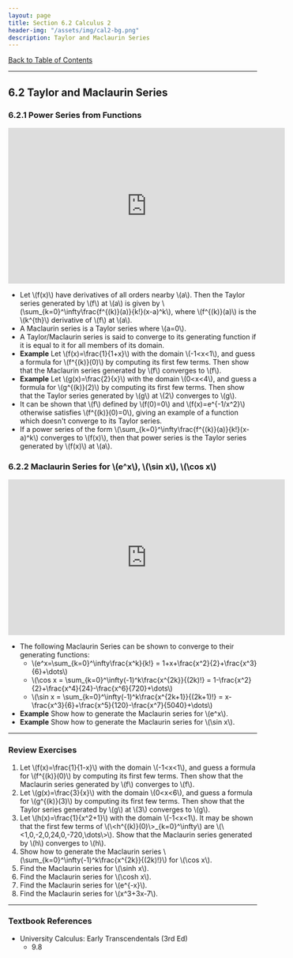 ```yaml
---
layout: page
title: Section 6.2 Calculus 2
header-img: "/assets/img/cal2-bg.png"
description: Taylor and Maclaurin Series
---
```


[Back to Table of Contents](../..)

---

## 6.2 Taylor and Maclaurin Series

### 6.2.1 Power Series from Functions

<iframe width="560" height="315" src="https://www.youtube.com/embed/7zjUV_jDrL8" frameborder="0" allowfullscreen></iframe>

- Let \\(f(x)\\) have derivatives of all orders nearby \\(a\\). Then the
  Taylor series generated by \\(f\\) at \\(a\\) is given by
  \\(\sum_{k=0}^\infty\frac{f^{(k)}(a)}{k!}(x-a)^k\\),
  where \\(f^{(k)}(a)\\) is the \\(k^{th}\\) derivative of \\(f\\) at \\(a\\).
- A Maclaurin series is a Taylor series where \\(a=0\\).
- A Taylor/Maclaurin series is said to converge to its generating function if
  it is equal to it for all members of its domain.
- **Example** Let \\(f(x)=\frac{1}{1+x}\\) with the domain \\(-1<x<1\\),
  and guess a formula for
  \\(f^{(k)}(0)\\) by computing its first few terms. Then show that
  the Maclaurin series generated by \\(f\\) converges to \\(f\\).
- **Example** Let \\(g(x)=\frac{2}{x}\\) with the domain \\(0<x<4\\),
  and guess a formula for
  \\(g^{(k)}(2)\\) by computing its first few terms. Then show that
  the Taylor series generated by \\(g\\) at \\(2\\) converges to \\(g\\).
- It can be shown that \\(f\\) defined by \\(f(0)=0\\) and
  \\(f(x)=e^{-1/x^2}\\) otherwise
  satisfies \\(f^{(k)}(0)=0\\), giving an example
  of a function which doesn't converge to its Taylor series.
- If a power series of the form
  \\(\sum_{k=0}^\infty\frac{f^{(k)}(a)}{k!}(x-a)^k\\) converges to
  \\(f(x)\\), then that power series is the Taylor series generated by
  \\(f(x)\\) at \\(a\\).

### 6.2.2 Maclaurin Series for \\(e^x\\), \\(\\sin x\\), \\(\\cos x\\)

<iframe width="560" height="315" src="https://www.youtube.com/embed/D8g7uVFifTg" frameborder="0" allowfullscreen></iframe>

- The following Maclaurin Series can be shown to converge to their
  generating functions:
    - \\(e^x=\sum_{k=0}^\infty\frac{x^k}{k!}
      = 1+x+\frac{x^2}{2}+\frac{x^3}{6}+\dots\\)
    - \\(\cos x = \sum_{k=0}^\infty(-1)^k\frac{x^{2k}}{(2k)!}
      = 1-\frac{x^2}{2}+\frac{x^4}{24}-\frac{x^6}{720}+\dots\\)
    - \\(\sin x = \sum_{k=0}^\infty(-1)^k\frac{x^{2k+1}}{(2k+1)!}
      = x-\frac{x^3}{6}+\frac{x^5}{120}-\frac{x^7}{5040}+\dots\\)
- **Example** Show how to generate the Maclaurin series for \\(e^x\\).
- **Example** Show how to generate the Maclaurin series for \\(\sin x\\).

---

### Review Exercises

1.  Let \\(f(x)=\frac{1}{1-x}\\) with the domain \\(-1<x<1\\),
    and guess a formula for
    \\(f^{(k)}(0)\\) by computing its first few terms. Then show that
    the Maclaurin series generated by \\(f\\) converges to \\(f\\).
1.  Let \\(g(x)=\frac{3}{x}\\) with the domain \\(0<x<6\\),
    and guess a formula for
    \\(g^{(k)}(3)\\) by computing its first few terms. Then show that
    the Taylor series generated by \\(g\\) at \\(3\\) converges to \\(g\\).
1.  Let \\(h(x)=\frac{1}{x^2+1}\\) with the domain \\(-1<x<1\\).
    It may be shown that the first few terms of
    \\(\\<h^{(k)}(0)\\>\_{k=0}^\infty\\)
    are \\(\\<1,0,-2,0,24,0,-720,\dots\\>\\). Show that
    the Maclaurin series generated by \\(h\\) converges to \\(h\\).
1.  Show how to generate the Maclaurin series
    \\(\sum_{k=0}^\infty(-1)^k\frac{x^{2k}}{(2k)!}\\) for \\(\cos x\\).
1.  Find the Maclaurin series for \\(\sinh x\\).
1.  Find the Maclaurin series for \\(\cosh x\\).
1.  Find the Maclaurin series for \\(e^{-x}\\).
1.  Find the Maclaurin series for \\(x^3+3x-7\\).

---

### Textbook References

- University Calculus: Early Transcendentals (3rd Ed)
    - 9.8
